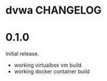 # dvwa CHANGELOG

# 0.1.0

Initial release.

- working virtualbox vm build
- working docker container build

